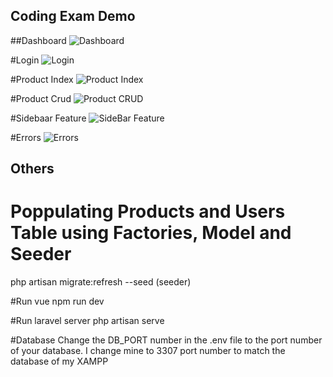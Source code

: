 ## Coding Exam Demo

##Dashboard
![Dashboard](https://github.com/angelsantos-19/coding-be-exam/assets/157448314/e5ef3dd5-bf48-4ff3-a752-6fab3f7211b0)

#Login
![Login](https://github.com/angelsantos-19/coding-be-exam/assets/157448314/7d648445-6bef-4d47-ac17-6b8d5e6e9e45)

#Product Index
![Product Index](https://github.com/angelsantos-19/coding-be-exam/assets/157448314/93d18c9f-d32b-4860-8126-09ffb0220eb9)

#Product Crud
![Product CRUD](https://github.com/angelsantos-19/coding-be-exam/assets/157448314/acb235e7-7529-4808-8681-6fd62bac0c46)

#Sidebaar Feature
![SideBar Feature](https://github.com/angelsantos-19/coding-be-exam/assets/157448314/235ccc79-d702-4e90-a16b-740bd7d7d25d)

#Errors
![Errors](https://github.com/angelsantos-19/coding-be-exam/assets/157448314/5554baf9-c949-491b-91f3-d7c19bdf82ba)


## Others
# Poppulating Products and Users Table using Factories, Model and Seeder
php artisan migrate:refresh --seed (seeder)

#Run vue
npm run dev

#Run laravel server
php artisan serve

#Database
Change the DB_PORT number in the .env file to the port number of your database. I change mine to 3307 port number to match the database of my XAMPP 
